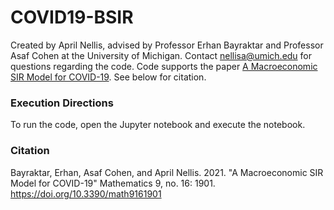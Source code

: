 # COVID19-BSIR

Created by April Nellis, advised by Professor Erhan Bayraktar and Professor Asaf Cohen at the University of Michigan. Contact nellisa@umich.edu for questions regarding the code. Code supports the paper [A Macroeconomic SIR Model for COVID-19](https://www.mdpi.com/2227-7390/9/16/1901). See below for citation.

### Execution Directions
To run the code, open the Jupyter notebook and execute the notebook.

### Citation
Bayraktar, Erhan, Asaf Cohen, and April Nellis. 2021. "A Macroeconomic SIR Model for COVID-19" Mathematics 9, no. 16: 1901. https://doi.org/10.3390/math9161901
